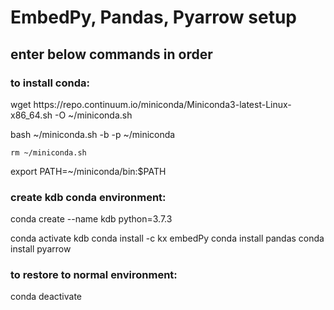 # EmbedPy, Pandas, Pyarrow setup
## enter below commands in order
### to install conda:
 wget https://<span></span>repo.continuum.io/miniconda/Miniconda3-latest-Linux-x86_64.sh -O ~/miniconda.sh
 
 bash ~/miniconda.sh -b -p ~/miniconda 
 
 ` rm ~/miniconda.sh `
 
 export PATH=~/miniconda/bin:$PATH 
### create kdb conda environment:
conda create --name kdb python=3.7.3

conda activate kdb
conda install -c kx embedPy
conda install pandas
conda install pyarrow
 
 
 ### to restore to normal environment:
 conda deactivate
